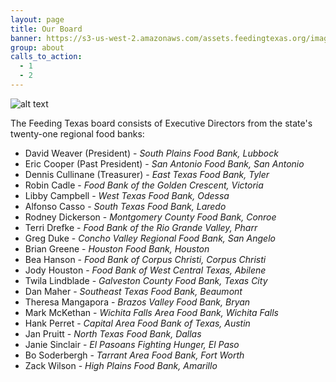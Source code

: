 ```yaml
---
layout: page
title: Our Board
banner: https://s3-us-west-2.amazonaws.com/assets.feedingtexas.org/images/banners/banner-05.jpg
group: about
calls_to_action:
  - 1
  - 2
---
```

![alt text](https://s3-us-west-2.amazonaws.com/assets.feedingtexas.org/images/inline/Feeding_Texas_Board.jpg "The Feeding Texas Board")

The Feeding Texas board consists of Executive Directors from the state's twenty-one regional food banks:

* David Weaver (President) - *South Plains Food Bank, Lubbock*   
* Eric Cooper (Past President) - *San Antonio Food Bank, San Antonio*   
* Dennis Cullinane (Treasurer) - *East Texas Food Bank, Tyler*   
* Robin Cadle - *Food Bank of the Golden Crescent, Victoria*   
* Libby Campbell - *West Texas Food Bank, Odessa*   
* Alfonso Casso - *South Texas Food Bank, Laredo*   
* Rodney Dickerson - *Montgomery County Food Bank, Conroe*   
* Terri Drefke - *Food Bank of the Rio Grande Valley, Pharr*   
* Greg Duke - *Concho Valley Regional Food Bank, San Angelo*   
* Brian Greene - *Houston Food Bank, Houston*   
* Bea Hanson - *Food Bank of Corpus Christi, Corpus Christi*   
* Jody Houston - *Food Bank of West Central Texas, Abilene*   
* Twila Lindblade - *Galveston County Food Bank, Texas City*   
* Dan Maher - *Southeast Texas Food Bank, Beaumont*   
* Theresa Mangapora - *Brazos Valley Food Bank, Bryan*   
* Mark McKethan - *Wichita Falls Area Food Bank, Wichita Falls*   
* Hank Perret - *Capital Area Food Bank of Texas, Austin*   
* Jan Pruitt - *North Texas Food Bank, Dallas*   
* Janie Sinclair - *El Pasoans Fighting Hunger, El Paso*   
* Bo Soderbergh - *Tarrant Area Food Bank, Fort Worth*   
* Zack Wilson - *High Plains Food Bank, Amarillo*
